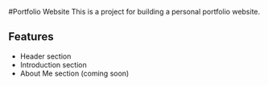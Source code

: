 #Portfolio Website
This is a project for building a personal portfolio website.

## Features
- Header section
- Introduction section
- About Me section (coming soon)